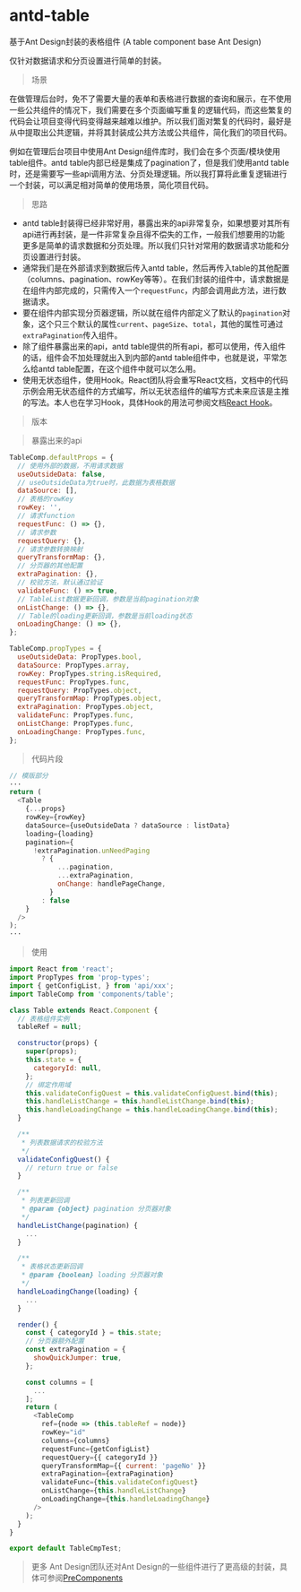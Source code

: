 # antd-table
基于Ant Design封装的表格组件 (A table component base Ant Design)

仅针对数据请求和分页设置进行简单的封装。

>场景

在做管理后台时，免不了需要大量的表单和表格进行数据的查询和展示，在不使用一些公共组件的情况下，我们需要在多个页面编写重复的逻辑代码，而这些繁复的代码会让项目变得代码变得越来越难以维护。所以我们面对繁复的代码时，最好是从中提取出公共逻辑，并将其封装成公共方法或公共组件，简化我们的项目代码。

例如在管理后台项目中使用Ant Design组件库时，我们会在多个页面/模块使用table组件。antd table内部已经是集成了pagination了，但是我们使用antd table时，还是需要写一些api调用方法、分页处理逻辑。所以我打算将此重复逻辑进行一个封装，可以满足相对简单的使用场景，简化项目代码。

>思路

- antd table封装得已经非常好用，暴露出来的api非常复杂，如果想要对其所有api进行再封装，是一件非常复杂且得不偿失的工作，一般我们想要用的功能更多是简单的请求数据和分页处理。所以我们只针对常用的数据请求功能和分页设置进行封装。
- 通常我们是在外部请求到数据后传入antd table，然后再传入table的其他配置（columns、pagination、rowKey等等）。在我们封装的组件中，请求数据是在组件内部完成的，只需传入一个`requestFunc`，内部会调用此方法，进行数据请求。
- 要在组件内部实现分页器逻辑，所以就在组件内部定义了默认的`pagination`对象，这个只三个默认的属性`current`、`pageSize`、`total`，其他的属性可通过`extraPagination`传入组件。
- 除了组件暴露出来的api，antd table提供的所有api，都可以使用，传入组件的话，组件会不加处理就出入到内部的antd table组件中，也就是说，平常怎么给antd table配置，在这个组件中就可以怎么用。
- 使用无状态组件，使用Hook。React团队将会重写React文档，文档中的代码示例会用无状态组件的方式编写，所以无状态组件的编写方式未来应该是主推的写法。本人也在学习Hook，具体Hook的用法可参阅文档[React Hook](https://react.docschina.org/docs/hooks-intro.html)。

>版本

>暴露出来的api
```js
TableComp.defaultProps = {
  // 使用外部的数据，不用请求数据
  useOutsideData: false,
  // useOutsideData为true时，此数据为表格数据
  dataSource: [],
  // 表格的rowKey
  rowKey: '',
  // 请求function
  requestFunc: () => {},
  // 请求参数
  requestQuery: {},
  // 请求参数转换映射
  queryTransformMap: {},
  // 分页器的其他配置
  extraPagination: {},
  // 校验方法，默认通过验证
  validateFunc: () => true,
  // TableList数据更新回调，参数是当前pagination对象
  onListChange: () => {},
  // Table的loading更新回调，参数是当前loading状态
  onLoadingChange: () => {},
};

TableComp.propTypes = {
  useOutsideData: PropTypes.bool,
  dataSource: PropTypes.array,
  rowKey: PropTypes.string.isRequired,
  requestFunc: PropTypes.func,
  requestQuery: PropTypes.object,
  queryTransformMap: PropTypes.object,
  extraPagination: PropTypes.object,
  validateFunc: PropTypes.func,
  onListChange: PropTypes.func,
  onLoadingChange: PropTypes.func,
};
```

>代码片段
```js
// 模版部分
···
return (
  <Table
    {...props}
    rowKey={rowKey}
    dataSource={useOutsideData ? dataSource : listData}
    loading={loading}
    pagination={
      !extraPagination.unNeedPaging
        ? {
            ...pagination,
            ...extraPagination,
            onChange: handlePageChange,
          }
        : false
    }
  />
);
···
```

>使用
```js
import React from 'react';
import PropTypes from 'prop-types';
import { getConfigList, } from 'api/xxx';
import TableComp from 'components/table';

class Table extends React.Component {
  // 表格组件实例
  tableRef = null;

  constructor(props) {
    super(props);
    this.state = {
      categoryId: null,
    };
    // 绑定作用域
    this.validateConfigQuest = this.validateConfigQuest.bind(this);
    this.handleListChange = this.handleListChange.bind(this);
    this.handleLoadingChange = this.handleLoadingChange.bind(this);
  }

  /**
   * 列表数据请求的校验方法
   */
  validateConfigQuest() {
    // return true or false
  }

  /**
   * 列表更新回调
   * @param {object} pagination 分页器对象
   */
  handleListChange(pagination) {
    ...
  }

  /**
   * 表格状态更新回调
   * @param {boolean} loading 分页器对象
   */
  handleLoadingChange(loading) {
    ...
  }

  render() {
    const { categoryId } = this.state;
    // 分页器额外配置
    const extraPagination = {
      showQuickJumper: true,
    };

    const columns = [
      ...
    ];
    return (
      <TableComp
        ref={node => (this.tableRef = node)}
        rowKey="id"
        columns={columns}
        requestFunc={getConfigList}
        requestQuery={{ categoryId }}
        queryTransformMap={{ current: 'pageNo' }}
        extraPagination={extraPagination}
        validateFunc={this.validateConfigQuest}
        onListChange={this.handleListChange}
        onLoadingChange={this.handleLoadingChange}
      />
    );
  }
}

export default TableCmpTest;
```

>更多
Ant Design团队还对Ant Design的一些组件进行了更高级的封装，具体可参阅[PreComponents](http://procomponents.ant.design/)
